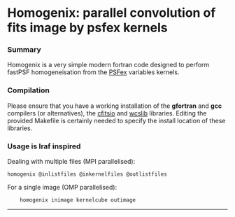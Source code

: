 # Homogenix: parallel convolution of fits image by psfex kernels

### Summary

Homogenix is a very simple modern fortran code designed to perform
fastPSF homogeneisation from the
[PSFex](https://github.com/astromatic/psfex) variables kernels.


### Compilation

Please ensure that you have a working installation of the **gfortran** and
**gcc** compilers (or alternatives), the
[cfitsio](https://heasarc.gsfc.nasa.gov/fitsio/) and
[wcslib](https://www.atnf.csiro.au/people/mcalabre/WCS/wcslib/)
libraries. Editing the provided Makefile is certainly needed to
specify the install location of these libraries.

### Usage is Iraf inspired

Dealing with multiple files (MPI parallelised):

	homogenix @inlistfiles @inkernelfiles @outlistfiles

For a single image (OMP parallelised):

        homogenix inimage kernelcube outimage

---

